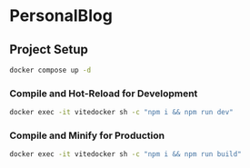 # PersonalBlog

## Project Setup

```sh
docker compose up -d
```

### Compile and Hot-Reload for Development

```sh
docker exec -it vitedocker sh -c "npm i && npm run dev"
```

### Compile and Minify for Production

```sh
docker exec -it vitedocker sh -c "npm i && npm run build"
```
